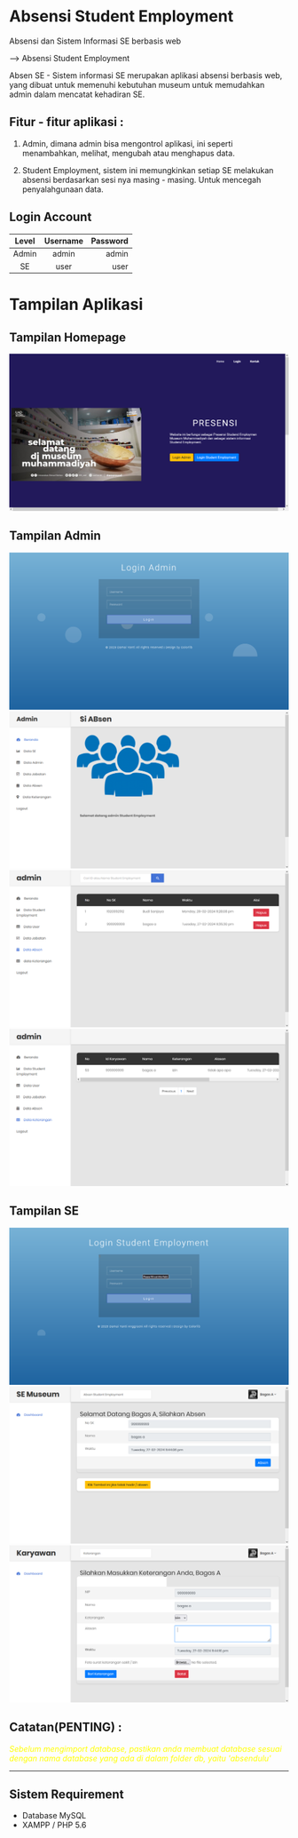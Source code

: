 # Absensi Student Employment

Absensi dan Sistem Informasi SE berbasis web

--> Absensi Student Employment

Absen SE - Sistem informasi SE merupakan aplikasi absensi berbasis web, yang dibuat untuk memenuhi kebutuhan museum untuk memudahkan admin dalam mencatat kehadiran SE.

## Fitur - fitur aplikasi :
1. Admin, dimana admin bisa mengontrol aplikasi, ini seperti menambahkan, melihat, mengubah atau menghapus data.

2. Student Employment, sistem ini memungkinkan setiap SE melakukan absensi berdasarkan sesi nya masing - masing. Untuk mencegah penyalahgunaan data.

## Login Account
|   Level   | Username  | Password   |
|:---------:|:---------:|-----------:|
| Admin     | admin     | admin   |
| SE         | user     | user   |


# Tampilan Aplikasi
## Tampilan Homepage
![ss](asset/depan.png)
## Tampilan Admin
![ss](asset/admin.png)
![ss](asset/beranda1.png)
![ss](asset/beranda2.png)
![ss](asset/beranda3.png)

## Tampilan SE
![ss](asset/user.png)
![ss](asset/user2.png)
![ss](asset/user3.png)


## Catatan(PENTING) :
<i style="color: yellow;">Sebelum mengimport database, pastikan anda membuat database sesuai dengan nama database yang ada di dalam folder db, yaitu 'absendulu'</i>

---

## Sistem Requirement
- Database MySQL
- XAMPP / PHP 5.6


